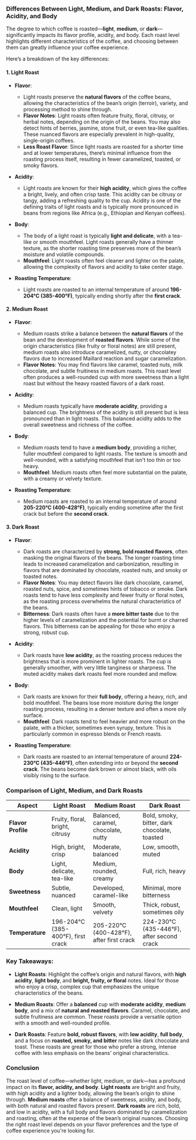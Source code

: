 ### Differences Between Light, Medium, and Dark Roasts: Flavor, Acidity, and Body

The degree to which coffee is roasted—**light**, **medium**, or **dark**—significantly impacts its flavor profile, acidity, and body. Each roast level highlights different characteristics of the coffee, and choosing between them can greatly influence your coffee experience.

Here’s a breakdown of the key differences:

#### 1. **Light Roast**

- **Flavor**:
  - Light roasts preserve the **natural flavors** of the coffee beans, allowing the characteristics of the bean’s origin (terroir), variety, and processing method to shine through.
  - **Flavor Notes**: Light roasts often feature fruity, floral, citrusy, or herbal notes, depending on the origin of the beans. You may also detect hints of berries, jasmine, stone fruit, or even tea-like qualities. These nuanced flavors are especially prevalent in high-quality, single-origin coffees.
  - **Less Roast Flavor**: Since light roasts are roasted for a shorter time and at lower temperatures, there’s minimal influence from the roasting process itself, resulting in fewer caramelized, toasted, or smoky flavors.

- **Acidity**:
  - Light roasts are known for their **high acidity**, which gives the coffee a bright, lively, and often crisp taste. This acidity can be citrusy or tangy, adding a refreshing quality to the cup. Acidity is one of the defining traits of light roasts and is typically more pronounced in beans from regions like Africa (e.g., Ethiopian and Kenyan coffees).

- **Body**:
  - The body of a light roast is typically **light and delicate**, with a tea-like or smooth mouthfeel. Light roasts generally have a thinner texture, as the shorter roasting time preserves more of the bean’s moisture and volatile compounds.
  - **Mouthfeel**: Light roasts often feel cleaner and lighter on the palate, allowing the complexity of flavors and acidity to take center stage.

- **Roasting Temperature**:
  - Light roasts are roasted to an internal temperature of around **196-204°C (385-400°F)**, typically ending shortly after the **first crack**.

#### 2. **Medium Roast**

- **Flavor**:
  - Medium roasts strike a balance between the **natural flavors** of the bean and the development of **roasted flavors**. While some of the origin characteristics (like fruity or floral notes) are still present, medium roasts also introduce caramelized, nutty, or chocolatey flavors due to increased Maillard reaction and sugar caramelization.
  - **Flavor Notes**: You may find flavors like caramel, toasted nuts, milk chocolate, and subtle fruitiness in medium roasts. This roast level often produces a well-rounded cup with more sweetness than a light roast but without the heavy roasted flavors of a dark roast.

- **Acidity**:
  - Medium roasts typically have **moderate acidity**, providing a balanced cup. The brightness of the acidity is still present but is less pronounced than in light roasts. This balanced acidity adds to the overall sweetness and richness of the coffee.

- **Body**:
  - Medium roasts tend to have a **medium body**, providing a richer, fuller mouthfeel compared to light roasts. The texture is smooth and well-rounded, with a satisfying mouthfeel that isn't too thin or too heavy.
  - **Mouthfeel**: Medium roasts often feel more substantial on the palate, with a creamy or velvety texture.

- **Roasting Temperature**:
  - Medium roasts are roasted to an internal temperature of around **205-220°C (400-428°F)**, typically ending sometime after the first crack but before the **second crack**.

#### 3. **Dark Roast**

- **Flavor**:
  - Dark roasts are characterized by **strong, bold roasted flavors**, often masking the original flavors of the beans. The longer roasting time leads to increased caramelization and carbonization, resulting in flavors that are dominated by chocolate, roasted nuts, and smoky or toasted notes.
  - **Flavor Notes**: You may detect flavors like dark chocolate, caramel, roasted nuts, spice, and sometimes hints of tobacco or smoke. Dark roasts tend to have less complexity and fewer fruity or floral notes, as the roasting process overwhelms the natural characteristics of the beans.
  - **Bitterness**: Dark roasts often have a **more bitter taste** due to the higher levels of caramelization and the potential for burnt or charred flavors. This bitterness can be appealing for those who enjoy a strong, robust cup.

- **Acidity**:
  - Dark roasts have **low acidity**, as the roasting process reduces the brightness that is more prominent in lighter roasts. The cup is generally smoother, with very little tanginess or sharpness. The muted acidity makes dark roasts feel more rounded and mellow.

- **Body**:
  - Dark roasts are known for their **full body**, offering a heavy, rich, and bold mouthfeel. The beans lose more moisture during the longer roasting process, resulting in a denser texture and often a more oily surface.
  - **Mouthfeel**: Dark roasts tend to feel heavier and more robust on the palate, with a thicker, sometimes even syrupy, texture. This is particularly common in espresso blends or French roasts.

- **Roasting Temperature**:
  - Dark roasts are roasted to an internal temperature of around **224-230°C (435-446°F)**, often extending into or beyond the **second crack**. The beans become dark brown or almost black, with oils visibly rising to the surface.

### Comparison of Light, Medium, and Dark Roasts

| **Aspect**          | **Light Roast**                             | **Medium Roast**                           | **Dark Roast**                               |
|---------------------|---------------------------------------------|--------------------------------------------|---------------------------------------------|
| **Flavor Profile**  | Fruity, floral, bright, citrusy             | Balanced, caramel, chocolate, nutty        | Bold, smoky, bitter, dark chocolate, toasted|
| **Acidity**         | High, bright, crisp                        | Moderate, balanced                        | Low, smooth, muted                         |
| **Body**            | Light, delicate, tea-like                  | Medium, rounded, creamy                   | Full, rich, heavy                          |
| **Sweetness**       | Subtle, nuanced                            | Developed, caramel-like                   | Minimal, more bitterness                   |
| **Mouthfeel**       | Clean, light                               | Smooth, velvety                           | Thick, robust, sometimes oily              |
| **Temperature**     | 196-204°C (385-400°F), first crack          | 205-220°C (400-428°F), after first crack  | 224-230°C (435-446°F), after second crack  |

### Key Takeaways:

- **Light Roasts**: Highlight the coffee’s origin and natural flavors, with **high acidity**, **light body**, and **bright, fruity, or floral** notes. Ideal for those who enjoy a crisp, complex cup that emphasizes the unique characteristics of the beans.
  
- **Medium Roasts**: Offer a **balanced** cup with **moderate acidity**, **medium body**, and a mix of **natural and roasted flavors**. Caramel, chocolate, and subtle fruitiness are common. These roasts provide a versatile option with a smooth and well-rounded profile.

- **Dark Roasts**: Feature **bold, robust flavors**, with **low acidity**, **full body**, and a focus on **roasted, smoky, and bitter** notes like dark chocolate and toast. These roasts are great for those who prefer a strong, intense coffee with less emphasis on the beans' original characteristics.

### Conclusion

The roast level of coffee—whether light, medium, or dark—has a profound impact on its **flavor, acidity, and body**. **Light roasts** are bright and fruity, with high acidity and a lighter body, allowing the bean’s origin to shine through. **Medium roasts** offer a balance of sweetness, acidity, and body, with both natural and roasted flavors present. **Dark roasts** are rich, bold, and low in acidity, with a full body and flavors dominated by caramelization and roasting, often at the expense of the bean’s original nuances. Choosing the right roast level depends on your flavor preferences and the type of coffee experience you're looking for.
